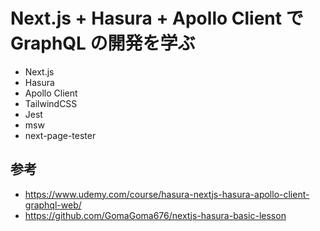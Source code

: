 # Next.js + Hasura + Apollo Client で GraphQL の開発を学ぶ

- Next.js
- Hasura
- Apollo Client
- TailwindCSS
- Jest
- msw
- next-page-tester

## 参考
- https://www.udemy.com/course/hasura-nextjs-hasura-apollo-client-graphql-web/
- https://github.com/GomaGoma676/nextjs-hasura-basic-lesson